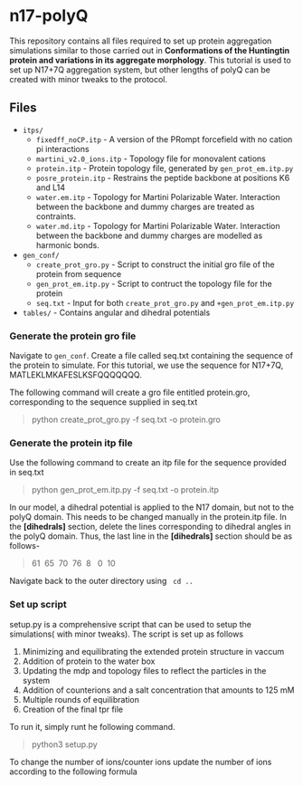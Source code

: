 # n17-polyQ


This repository contains all files required to set up protein aggregation simulations similar to those carried out in  **Conformations of the Huntingtin protein and variations in its aggregate morphology**. This tutorial is used to set up N17+7Q aggregation system, but other lengths of polyQ can be created with minor tweaks to the protocol. 


## Files
- ```itps/```
  + ```fixedff_noCP.itp``` - A version of the PRompt forcefield with no cation pi interactions
  + ```martini_v2.0_ions.itp``` - Topology file for monovalent cations
  + ```protein.itp``` - Protein topology file, generated by ```gen_prot_em.itp.py```
  + ```posre_protein.itp``` - Restrains the peptide backbone at positions K6 and L14
  + ```water.em.itp``` - Topology for Martini Polarizable Water. Interaction between the backbone and dummy charges are treated as contraints.
  + ```water.md.itp``` - Topology for Martini Polarizable Water. Interaction between the backbone and dummy charges are modelled as harmonic bonds.
- ```gen_conf/```
  + ```create_prot_gro.py``` - Script to construct the initial gro file of the protein from sequence 
  + ```gen_prot_em.itp.py``` - Script to contruct the topology file for the protein
  + ```seq.txt``` - Input for both ```create_prot_gro.py``` and ```+gen_prot_em.itp.py``` 
- ```tables/``` - Contains angular and dihedral potentials

### Generate the protein gro file 
Navigate to ```gen_conf```. Create a file called seq.txt containing the sequence of the protein to simulate. For this tutorial, we use the sequence for N17+7Q, MATLEKLMKAFESLKSFQQQQQQQ.

The following command will create a gro file entitled protein.gro, corresponding to the sequence supplied in seq.txt
> python create_prot_gro.py -f seq.txt -o protein.gro

### Generate the protein itp file

Use the following command to create an itp file for the sequence provided in seq.txt
> python gen_prot_em.itp.py -f seq.txt -o protein.itp

In our model, a dihedral potential is applied to the N17 domain, but not to the polyQ domain. This needs to be changed manually in the protein.itp file. In the **[dihedrals]** section, delete the lines corresponding to dihedral angles in the polyQ domain. Thus, the last line in the **[dihedrals]** section should be as follows-
> 61&nbsp; 65&nbsp; 70&nbsp; 76&nbsp; 8 &nbsp; 0&nbsp; 10

Navigate back to the outer directory using ``` cd ..```

### Set up script

setup.py is a comprehensive script that can be used to setup the simulations( with minor tweaks). The script is set up as follows

1. Minimizing and equilibrating the extended protein structure in vaccum
2. Addition of protein to the water box
3. Updating the mdp and topology files to reflect the particles in the system 
4. Addition of counterions and a salt concentration that amounts to 125 mM
5. Multiple rounds of equilibration
6. Creation of the final tpr file


To run it, simply runt he following command.
> python3 setup.py

To change the number of ions/counter ions update the number of ions according to the following formula



